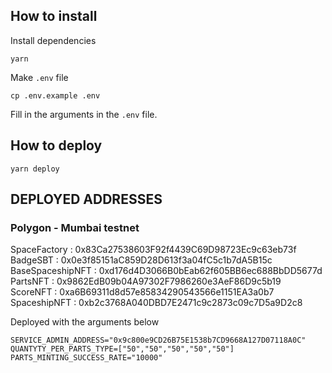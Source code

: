 
## How to install
Install dependencies
```
yarn
```
Make `.env` file
```
cp .env.example .env
```
Fill in the arguments in the `.env` file. 

## How to deploy
```
yarn deploy
```

## DEPLOYED ADDRESSES

### Polygon - Mumbai testnet

SpaceFactory : 0x83Ca27538603F92f4439C69D98723Ec9c63eb73f  
BadgeSBT : 0x0e3f85151aC859D28D613f3a04fC5c1b7dA5B15c  
BaseSpaceshipNFT : 0xd176d4D3066B0bEab62f605BB6ec688BbDD5677d  
PartsNFT : 0x9862EdB09b04A97302F7986260e3AeF86D9c5b19  
ScoreNFT : 0xa6B69311d8d57e85834290543566e1151EA3a0b7  
SpaceshipNFT : 0xb2c3768A040DBD7E2471c9c2873c09c7D5a9D2c8  

Deployed with the arguments below
```
SERVICE_ADMIN_ADDRESS="0x9c800e9CD26B75E1538b7CD9668A127D07118A0C"
QUANTYTY_PER_PARTS_TYPE=["50","50","50","50","50"]
PARTS_MINTING_SUCCESS_RATE="10000"
```